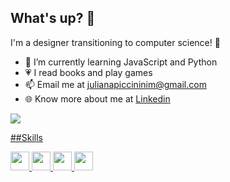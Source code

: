 ## What's up? 👋
I'm a designer transitioning to computer science! :rainbow:

- 🌱 I’m currently learning JavaScript and Python
- :heartpulse: I read books and play games
- 📫 Email me at julianapiccininim@gmail.com
- :globe_with_meridians: Know more about me at <span> <a href="https://www.linkedin.com/in/juliana-piccinini-81828a121/" > Linkedin</span>

![](https://tenor.com/pt-BR/view/spongebob-squarepants-gay-rainbow-lgbt-pride-month-gif-13950795600460153441)

##Skills

<div>
<img src="https://cdn.jsdelivr.net/gh/devicons/devicon@latest/icons/html5/html5-plain-wordmark.svg" width="30" height="30"/>
  
<img src="https://cdn.jsdelivr.net/gh/devicons/devicon@latest/icons/css3/css3-original.svg" width="30" height="30"/>

<img src="https://cdn.jsdelivr.net/gh/devicons/devicon@latest/icons/javascript/javascript-plain.svg"  width="30" height="30"/>

<img src="https://cdn.jsdelivr.net/gh/devicons/devicon@latest/icons/photoshop/photoshop-original.svg" width="30" height="30"/> 
     
</div>

          
